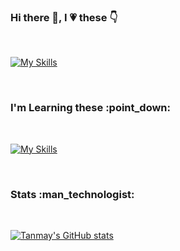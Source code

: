 ### Hi there 👋, I :heartpulse: these :point_down:
</br>

[![My Skills](https://skillicons.dev/icons?i=dotnet,github,stackoverflow)](https://skillicons.dev)


</br>
<h3><b> I'm Learning these :point_down:</b></h3>
</br>

[![My Skills](https://skillicons.dev/icons?i=docker)](https://skillicons.dev)

</br>
<h3>Stats :man_technologist:</h3>
</br>

[![Tanmay's GitHub stats](https://github-readme-stats.vercel.app/api?username=ks1990cn)](https://github.com/anuraghazra/github-readme-stats)

